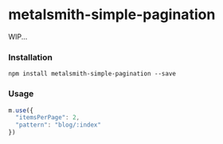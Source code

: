 # metalsmith-simple-pagination

WIP...

### Installation

```
npm install metalsmith-simple-pagination --save
```

### Usage

```js
m.use({
  "itemsPerPage": 2,
  "pattern": "blog/:index"
})
```